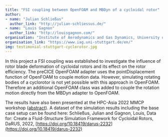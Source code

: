 ```yaml
---
title: "FSI coupling between OpenFOAM and MBDyn of a cycloidal rotor"
author:
- name: "Julian Schließus"
  author_link: "http://julian-schliessus.de/"
- name: "Louis Gagnon"
  author_link: "http://louisgagnon.com/"
organisation: "Institute of Aerodynamics and Gas Dynamics, University of Stuttgart, Germany"
organisation_link: "https://www.iag.uni-stuttgart.de/en/"
img: testimonial-stuttgart-cyclorotor.jpg
---
```

In this project a FSI coupling was established to investigate the influence of rotor blade deformation of cycloidal rotors and its effect on the rotor efficiency.
The preCICE OpenFOAM adapter uses the pointDisplacement function of OpenFOAM to couple motion data. However, simulating rotating bodies of a cyclorotor is not yet possible with this approach in OpenFOAM. Therefore an additional OpenFOAM class was added to couple the rotation motion directly from the MBDyn adapter to OpenFOAM.

The results have also been presented at the HPC-Asia 2022 MMCP workshop ([abstract](http://louisgagnon.com/articlesScientifiques/Schliessus2022_MMCP22.pdf)).
A dataset of the simulation results including the base case setup can be found here:
Schließus, Julian and Gagnon, Louis, Data for: Create a Fluid-Structure Simulation Framework for Cycloidal Rotors, DaRUS, 2022, [https://doi.org/10.18419/darus-2232](https://doi.org/10.18419/darus-2232)
